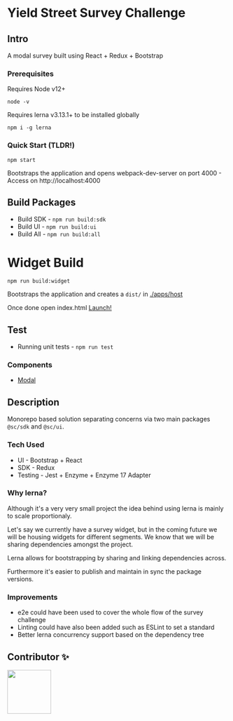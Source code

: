 # Yield Street Survey Challenge

## Intro

A modal survey built using React + Redux + Bootstrap

### Prerequisites

Requires Node v12+

`node -v`

Requires lerna v3.13.1+ to be installed globally

`npm i -g lerna`

### Quick Start (TLDR!)

`npm start`

Bootstraps the application and opens webpack-dev-server on port 4000 - Access on
http://localhost:4000

## Build Packages
- Build SDK - `npm run build:sdk`
- Build UI - `npm run build:ui`
- Build All - `npm run build:all`

# Widget Build
`npm run build:widget`

Bootstraps the application and creates a `dist/` in [./apps/host](./apps/host)


Once done open index.html [Launch!](./apps/host/dist/index.html)

## Test
- Running unit tests - `npm run test`

### Components
- [Modal](./packages/sc-ui/src/containers/modal/README.md)

## Description
Monorepo based solution separating concerns via two main packages
`@sc/sdk` and `@sc/ui`.

### Tech Used
- UI - Bootstrap + React
- SDK - Redux
- Testing - Jest + Enzyme + Enzyme 17 Adapter

### Why lerna?
Although it's a very very small project the idea behind using lerna is mainly to scale proportionaly.

Let's say we currently have a survey widget, but in the coming future we will be housing widgets for different segments.
We know that we will be sharing dependencies amongst the project.

Lerna allows for bootstrapping by sharing and linking dependencies across.

Furthermore it's easier to publish and maintain in sync the package versions.




### Improvements
- e2e could have been used to cover the whole flow of the survey challenge
- Linting could have also been added such as ESLint to set a standard
- Better lerna concurrency support based on the dependency tree

## Contributor ✨
[<img src="https://avatars.githubusercontent.com/u/7816662?s=400&amp;amp;u=4c701313211cfa6d1fa671257151d0a043436503&amp;amp;v=4/" width="100"/>](https://avatars.githubusercontent.com/u/7816662?s=400&u=4c701313211cfa6d1fa671257151d0a043436503&v=4/)
